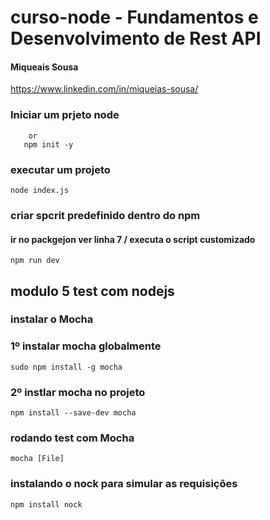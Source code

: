 # curso-node - Fundamentos e Desenvolvimento de Rest API

#### Miqueais Sousa

https://www.linkedin.com/in/miqueias-sousa/

### Iniciar um prjeto node

```npm init 
    or 
   npm init -y
```

### executar um projeto

``` node index.js ```

### criar spcrit predefinido dentro do npm

#### ir no packgejon ver linha 7 / executa o script customizado

``` npm run dev ```


## modulo 5 test com nodejs

### instalar o Mocha

### 1º instalar mocha globalmente
``` sudo npm install -g mocha ```

### 2º instlar mocha no projeto
``` npm install --save-dev mocha ```

### rodando test com Mocha
``` mocha [File] ```

### instalando o nock para simular as requisições
``` npm install nock ```
